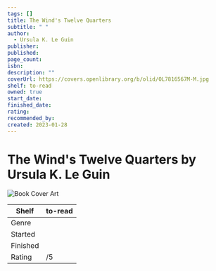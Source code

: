 ```yaml
---
tags: []
title: The Wind's Twelve Quarters
subtitle: " "
author:
  - Ursula K. Le Guin
publisher: 
published: 
page_count: 
isbn: 
description: ""
coverUrl: https://covers.openlibrary.org/b/olid/OL7816567M-M.jpg
shelf: to-read
owned: true
start_date: 
finished_date: 
rating: 
recommended_by: 
created: 2023-01-28
---
```


# The Wind's Twelve Quarters by Ursula K. Le Guin

![Book Cover Art](https://covers.openlibrary.org/b/olid/OL7816567M-M.jpg)

| Shelf | to-read |
| --- | --- |
| Genre |  |
| Started |  |
| Finished |  |
| Rating | /5 |

